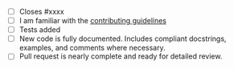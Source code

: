 <!-- Thank you for your contribution! The following items must be addressed before the code can be merged. Please don't hesitate to ask for help if you're unsure of how to accomplish any of the items. Feel free to remove checklist items that are not relevant to your change. -->

- [ ] Closes #xxxx
- [ ] I am familiar with the
      [contributing guidelines](https://github.com/Saransh-cpp/riemapp/blob/main/CONTRIBUTING.md)
- [ ] Tests added
- [ ] New code is fully documented. Includes compliant docstrings, examples, and
      comments where necessary.
- [ ] Pull request is nearly complete and ready for detailed review.

<!-- Brief description of the problem and proposed solution: -->
